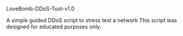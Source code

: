 LoveBomb-DDoS-Tool-v1.0

A simple guided DDoS script to stress test a network
This script was designed for educated purposes only.
